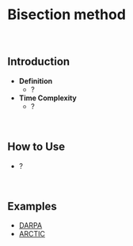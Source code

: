# Bisection method

<br>

## Introduction
- **Definition**
  - ?
- **Time Complexity**
  - ?

<br>

## How to Use
- ?
 
<br>

## Examples
- [DARPA](https://github.com/HyunJinNo/Algorithm/blob/main/Bisection%20method/DARPA.md)
- [ARCTIC](https://github.com/HyunJinNo/Algorithm/blob/main/Bisection%20method/ARCTIC.md)
